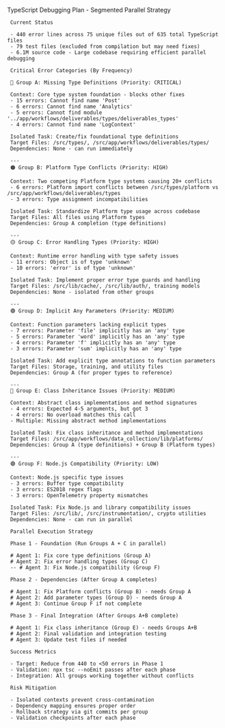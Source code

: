 TypeScript Debugging Plan - Segmented Parallel Strategy

     Current Status

     - 440 error lines across 75 unique files out of 635 total TypeScript files
     - 79 test files (excluded from compilation but may need fixes)
     - 6.1M source code - Large codebase requiring efficient parallel debugging

     Critical Error Categories (By Frequency)

     🔴 Group A: Missing Type Definitions (Priority: CRITICAL)

     Context: Core type system foundation - blocks other fixes
     - 15 errors: Cannot find name 'Post'
     - 6 errors: Cannot find name 'Analytics'
     - 5 errors: Cannot find module '../app/workflows/deliverables/types/deliverables_types'
     - 4 errors: Cannot find name 'LogContext'

     Isolated Task: Create/fix foundational type definitions
     Target Files: /src/types/, /src/app/workflows/deliverables/types/
     Dependencies: None - can run immediately

     ---
     🟠 Group B: Platform Type Conflicts (Priority: HIGH)

     Context: Two competing Platform type systems causing 20+ conflicts
     - 6 errors: Platform import conflicts between /src/types/platform vs /src/app/workflows/deliverables/types
     - 3 errors: Type assignment incompatibilities

     Isolated Task: Standardize Platform type usage across codebase
     Target Files: All files using Platform types
     Dependencies: Group A completion (type definitions)

     ---
     🟡 Group C: Error Handling Types (Priority: HIGH)

     Context: Runtime error handling with type safety issues
     - 11 errors: Object is of type 'unknown'
     - 10 errors: 'error' is of type 'unknown'

     Isolated Task: Implement proper error type guards and handling
     Target Files: /src/lib/cache/, /src/lib/auth/, training models
     Dependencies: None - isolated from other groups

     ---
     🟢 Group D: Implicit Any Parameters (Priority: MEDIUM)

     Context: Function parameters lacking explicit types
     - 7 errors: Parameter 'file' implicitly has an 'any' type
     - 5 errors: Parameter 'word' implicitly has an 'any' type
     - 4 errors: Parameter 'f' implicitly has an 'any' type
     - 3 errors: Parameter 'sum' implicitly has an 'any' type

     Isolated Task: Add explicit type annotations to function parameters
     Target Files: Storage, training, and utility files
     Dependencies: Group A (for proper types to reference)

     ---
     🔵 Group E: Class Inheritance Issues (Priority: MEDIUM)

     Context: Abstract class implementations and method signatures
     - 4 errors: Expected 4-5 arguments, but got 3
     - 4 errors: No overload matches this call
     - Multiple: Missing abstract method implementations

     Isolated Task: Fix class inheritance and method implementations
     Target Files: /src/app/workflows/data_collection/lib/platforms/
     Dependencies: Group A (type definitions) + Group B (Platform types)

     ---
     🟣 Group F: Node.js Compatibility (Priority: LOW)

     Context: Node.js specific type issues
     - 3 errors: Buffer type compatibility
     - 3 errors: ES2018 regex flags
     - 3 errors: OpenTelemetry property mismatches

     Isolated Task: Fix Node.js and library compatibility issues
     Target Files: /src/lib/, /src/instrumentation/, crypto utilities
     Dependencies: None - can run in parallel

     Parallel Execution Strategy

     Phase 1 - Foundation (Run Groups A + C in parallel)

     # Agent 1: Fix core type definitions (Group A)
     # Agent 2: Fix error handling types (Group C)
     -- # Agent 3: Fix Node.js compatibility (Group F)

     Phase 2 - Dependencies (After Group A completes)

     # Agent 1: Fix Platform conflicts (Group B) - needs Group A
     # Agent 2: Add parameter types (Group D) - needs Group A
     # Agent 3: Continue Group F if not complete

     Phase 3 - Final Integration (After Groups A+B complete)

     # Agent 1: Fix class inheritance (Group E) - needs Groups A+B
     # Agent 2: Final validation and integration testing
     # Agent 3: Update test files if needed

     Success Metrics

     - Target: Reduce from 440 to <50 errors in Phase 1
     - Validation: npx tsc --noEmit passes after each phase
     - Integration: All groups working together without conflicts

     Risk Mitigation

     - Isolated contexts prevent cross-contamination
     - Dependency mapping ensures proper order
     - Rollback strategy via git commits per group
     - Validation checkpoints after each phase